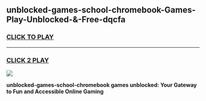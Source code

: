 
## unblocked-games-school-chromebook-Games-Play-Unblocked-&-Free-dqcfa
<h3>
<a href="https://premium76.site?title=unblocked-games-school-chromebook&ref=24A">CLICK TO PLAY</a></h3>
<hr>

<h3>
<a href="https://premium76.site?title=unblocked-games-school-chromebook&ref=24A">CLICK 2 PLAY</a>
  
</h3>

<a href="https://premium76.site?title=unblocked-games-school-chromebook&ref=24A"><img src="https://clearcache.store/games.png"></a>


**unblocked-games-school-chromebook games unblocked: Your Gateway to Fun and Accessible Online Gaming**
